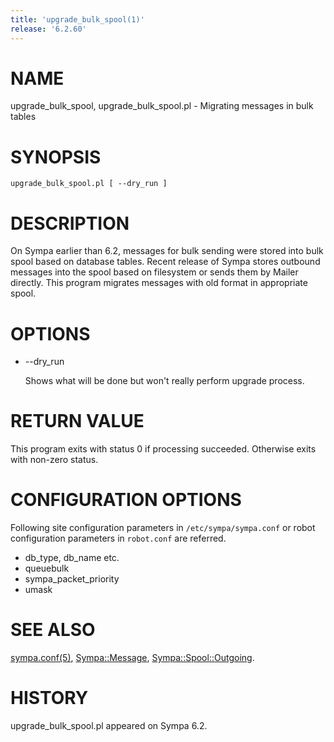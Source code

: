```yaml
---
title: 'upgrade_bulk_spool(1)'
release: '6.2.60'
---
```


# NAME

upgrade\_bulk\_spool, upgrade\_bulk\_spool.pl - Migrating messages in bulk tables

# SYNOPSIS

    upgrade_bulk_spool.pl [ --dry_run ]

# DESCRIPTION

On Sympa earlier than 6.2, messages for bulk sending were stored into
bulk spool based on database tables.
Recent release of Sympa stores outbound messages into the spool based on
filesystem or sends them by Mailer directly.
This program migrates messages with old format in appropriate spool.

# OPTIONS

- --dry\_run

    Shows what will be done but won't really perform upgrade process.

# RETURN VALUE

This program exits with status 0 if processing succeeded.
Otherwise exits with non-zero status.

# CONFIGURATION OPTIONS

Following site configuration parameters in `/etc/sympa/sympa.conf` or
robot configuration parameters in `robot.conf` are referred.

- db\_type, db\_name etc.
- queuebulk
- sympa\_packet\_priority
- umask

# SEE ALSO

[sympa.conf(5)](./sympa.conf.5.md),
[Sympa::Message](./Sympa-Message.3.md),
[Sympa::Spool::Outgoing](./Sympa-Spool-Outgoing.3.md).

# HISTORY

upgrade\_bulk\_spool.pl appeared on Sympa 6.2.
